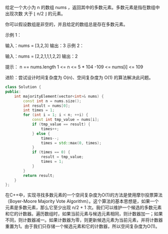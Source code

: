 给定一个大小为 n 的数组 nums ，返回其中的多数元素。多数元素是指在数组中出现次数 大于 ⌊ n/2 ⌋ 的元素。

你可以假设数组是非空的，并且给定的数组总是存在多数元素。

 

示例 1：

输入：nums = [3,2,3]
输出：3
示例 2：

输入：nums = [2,2,1,1,1,2,2]
输出：2
 

提示：
n == nums.length
1 <= n <= 5 * 104
-109 <= nums[i] <= 109
 

进阶：尝试设计时间复杂度为 O(n)、空间复杂度为 O(1) 的算法解决此问题。

``` cpp
class Solution {
public:
    int majorityElement(vector<int>& nums) {
        const int n = nums.size();
        int result = nums[0];
        int times = 1;
        for (int i = 1; i < n; ++i) {
            const int tmp_value = nums[i];
            if (tmp_value == result) {
                times++;
            } else {
                times--;
                times = std::max(0, times);
            }
            if (times == 0) {
                result = tmp_value;
                times = 1;
            }
        }
        return result;
    }
};
```
在C++中，实现寻找多数元素的一个空间复杂度为O(1)的方法是使用摩尔投票算法（Boyer-Moore Majority Vote Algorithm）。这个算法的基本思想是，如果一个元素是多数元素，那么它至少出现 n/2 + 1 次。我们可以维护一个候选的多数元素和它的计数器。遍历数组时，如果当前元素与候选元素相同，则计数器加一；如果不同，则计数器减一。如果计数器为零，则更新候选元素为当前元素，并将计数器重置为1。由于我们只存储一个候选元素和它的计数器，所以空间复杂度为O(1)。
